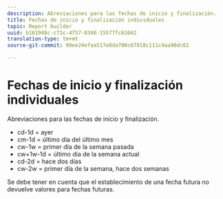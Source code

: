 ```yaml
---
description: Abreviaciones para las fechas de inicio y finalización.
title: Fechas de inicio y finalización individuales
topic: Report builder
uuid: b161948c-c71c-4757-8348-15577fc61042
translation-type: tm+mt
source-git-commit: 99ee24efaa517e8da700c67818c111c4aa90dc02

---
```



# Fechas de inicio y finalización individuales

Abreviaciones para las fechas de inicio y finalización.

* cd-1d = ayer
* cm-1d = último día del último mes
* cw-1w = primer día de la semana pasada
* cw+1w-1d = último día de la semana actual
* cd-2d = hace dos días
* cw-2w = primer día de la semana, hace dos semanas

Se debe tener en cuenta que el establecimiento de una fecha futura no devuelve valores para fechas futuras.
